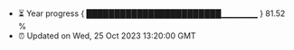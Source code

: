 - ⏳ Year progress { ████████████████████████▁▁▁▁▁▁ } 81.52 %
- ⏰ Updated on Wed, 25 Oct 2023 13:20:00 GMT

